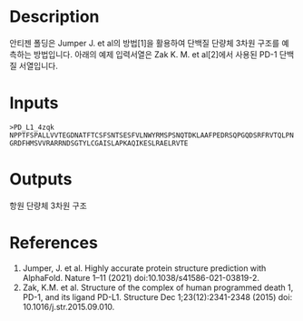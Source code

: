# Description 

안티젠 폴딩은 Jumper J. et al의 방법[1]을 활용하여 단백질 단량체 3차원 구조를 예측하는 방법입니다. 아래의 예제 입력서열은 Zak K. M. et al[2]에서 사용된 PD-1 단백질 서열입니다. 

# Inputs

```fasta
>PD_L1_4zqk
NPPTFSPALLVVTEGDNATFTCSFSNTSESFVLNWYRMSPSNQTDKLAAFPEDRSQPGQDSRFRVTQLPN
GRDFHMSVVRARRNDSGTYLCGAISLAPKAQIKESLRAELRVTE
```

# Outputs

항원 단량체 3차원 구조

# References

1. Jumper, J. et al. Highly accurate protein structure prediction with AlphaFold. Nature 1–11 (2021) doi:10.1038/s41586-021-03819-2.
2. Zak, K.M. et al. Structure of the complex of human programmed death 1, PD-1, and its ligand PD-L1. Structure Dec 1;23(12):2341-2348 (2015) doi: 10.1016/j.str.2015.09.010.
